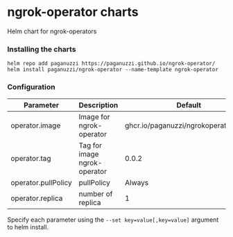 # ngrok-operator charts
Helm chart for ngrok-operators

### Installing the charts
```
helm repo add paganuzzi https://paganuzzi.github.io/ngrok-operator/
helm install paganuzzi/ngrok-operator --name-template ngrok-operator
```

### Configuration

| Parameter | Description | Default |
|-|-| -|
| operator.image | Image for ngrok-operator | ghcr.io/paganuzzi/ngrokoperator:latest |
| operator.tag | Tag for image ngrok-operator | 0.0.2 |
| operator.pullPolicy | pullPolicy | Always |
| operator.replica | number of replica | 1 |

Specify each parameter using the `--set key=value[,key=value]` argument to helm install.
